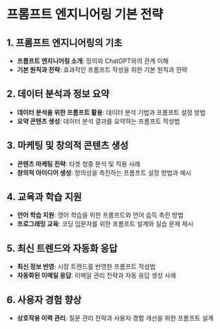 # 프롬프트 엔지니어링 기본 전략

## 1. 프롬프트 엔지니어링의 기초

- **프롬프트 엔지니어링 소개**: 정의와 ChatGPT와의 관계 이해
- **기본 원칙과 전략**: 효과적인 프롬프트 작성을 위한 기본 원칙과 전략

## 2. 데이터 분석과 정보 요약

- **데이터 분석을 위한 프롬프트 활용**: 데이터 분석 기법과 프롬프트 설정 방법
- **요약 콘텐츠 생성**: 데이터 분석 결과를 요약하는 프롬프트 작성법

## 3. 마케팅 및 창의적 콘텐츠 생성

- **콘텐츠 마케팅 전략**: 타겟 청중 분석 및 적용 사례
- **창의적 아이디어 생성**: 창의성을 촉진하는 프롬프트 설정 방법과 예시

## 4. 교육과 학습 지원

- **언어 학습 지원**: 영어 학습을 위한 프롬프트와 언어 습득 촉진 방법
- **프로그래밍 교육**: 코딩 입문자를 위한 프롬프트 설계와 실습 문제 제시

## 5. 최신 트렌드와 자동화 응답

- **최신 정보 반영**: 시장 트렌드를 반영한 프롬프트 작성법
- **자동화된 이메일 응답**: 이메일 관리 전략과 자동 응답 생성 사례

## 6. 사용자 경험 향상

- **상호작용 이력 관리**: 질문 관리 전략과 사용자 경험 개선을 위한 프롬프트 설계
